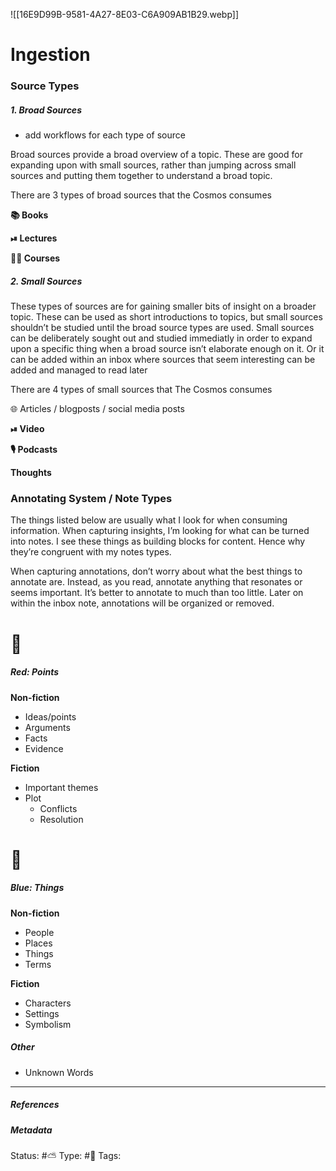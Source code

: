 ![[16E9D99B-9581-4A27-8E03-C6A909AB1B29.webp]]

# Ingestion

### Source Types

##### 1. Broad Sources

-  add workflows for each type of source

Broad sources provide a broad overview of a topic. These are good for expanding upon with small sources, rather than jumping across small sources and putting them together to understand a broad topic.

There are 3 types of broad sources that the Cosmos consumes

**📚 Books**

**⏯ Lectures**

**👨‍🏫 Courses**

##### 2. Small Sources

These types of sources are for gaining smaller bits of insight on a broader topic. These can  be used as short introductions to topics, but small sources shouldn’t be studied until the broad source types are used. Small sources can be deliberately sought out and studied immediatly in order to expand upon a specific thing when a broad source isn’t elaborate enough on it. Or  it can be added within an inbox where sources that seem interesting can be added and managed to read later

There are 4 types of small sources that The Cosmos consumes

🌐 
Articles / blogposts / social media posts

**⏯ Video**

**🎙 Podcasts**

**Thoughts**

### Annotating System / Note Types
The things listed below are usually what I look for when consuming information. When capturing insights, I’m looking for what can be turned into notes.  I see these things as building blocks for content. Hence why they’re congruent with my notes types.

When capturing annotations, don’t worry about what the best things to annotate are. Instead, as you read, annotate anything that resonates or seems important. It’s better to annotate to much than too little. Later on within the inbox note, annotations will be organized or removed.

# 🔴
##### Red: Points

**Non-fiction**
- Ideas/points
- Arguments
- Facts
- Evidence

**Fiction**
- Important themes
- Plot
	- Conflicts
	- Resolution

# 🔵
##### Blue: Things

**Non-fiction**
- People
- Places
- Things
- Terms

**Fiction**
- Characters
- Settings
- Symbolism

##### Other
- Unknown Words


___

##### References


##### Metadata
Status:  #⛅️ 
Type: #🔵 
Tags: